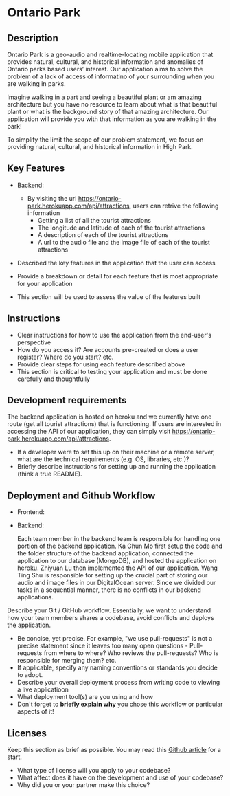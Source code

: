 # Ontario Park

## Description 

Ontario Park is a geo-audio and realtime-locating mobile application that provides natural, cultural, and historical information and anomalies of Ontario parks based users’ interest. Our application aims to solve the problem of a lack of access of informatino of your surrounding when you are walking in parks.

Imagine walking in a part and seeing a beautiful plant or am amazing architecture but you have no resource to learn about what is that beautiful plant or what is the background story of that amazing architecture. Our application will provide you with that information as you are walking in the park!

To simplify the limit the scope of our problem statement, we focus on providing natural, cultural, and historical information in High Park.

 
## Key Features

 * Backend:
   * By visiting the url https://ontario-park.herokuapp.com/api/attractions, users can retrive the following information
     * Getting a list of all the tourist attractions
     * The longitude and latitude of each of the tourist attractions
     * A description of each of the tourist attractions
     * A url to the audio file and the image file of each of the tourist attractions

 * Described the key features in the application that the user can access
 * Provide a breakdown or detail for each feature that is most appropriate for your application
 * This section will be used to assess the value of the features built

## Instructions
 * Clear instructions for how to use the application from the end-user's perspective
 * How do you access it? Are accounts pre-created or does a user register? Where do you start? etc. 
 * Provide clear steps for using each feature described above
 * This section is critical to testing your application and must be done carefully and thoughtfully
 
 ## Development requirements
 
 The backend application is hosted on heroku and we currently have one route (get all tourist attractions) that is functioning. If users are interested in accessing the API of our application, they can simply visit https://ontario-park.herokuapp.com/api/attractions. 
 
 * If a developer were to set this up on their machine or a remote server, what are the technical requirements (e.g. OS, libraries, etc.)?
 * Briefly describe instructions for setting up and running the application (think a true README).
 
 ## Deployment and Github Workflow
 
  * Frontend:
 
  * Backend:
  
      Each team member in the backend team is responsible for handling one portion of the backend application. Ka Chun Mo first setup the code and the folder structure of the backend application, connected the application to our database (MongoDB), and hosted the application on heroku. Zhiyuan Lu then implemented the API of our application. Wang Ting Shu is responsible for setting up the crucial part of storing our audio and image files in our DigitalOcean server. Since we divided our tasks in a sequential manner, there is no conflicts in our backend applications.

Describe your Git / GitHub workflow. Essentially, we want to understand how your team members shares a codebase, avoid conflicts and deploys the application.

 * Be concise, yet precise. For example, "we use pull-requests" is not a precise statement since it leaves too many open questions - Pull-requests from where to where? Who reviews the pull-requests? Who is responsible for merging them? etc.
 * If applicable, specify any naming conventions or standards you decide to adopt.
 * Describe your overall deployment process from writing code to viewing a live applicatioon
 * What deployment tool(s) are you using and how
 * Don't forget to **briefly explain why** you chose this workflow or particular aspects of it!

 ## Licenses 

 Keep this section as brief as possible. You may read this [Github article](https://help.github.com/en/github/creating-cloning-and-archiving-repositories/licensing-a-repository) for a start.

 * What type of license will you apply to your codebase?
 * What affect does it have on the development and use of your codebase?
 * Why did you or your partner make this choice?
